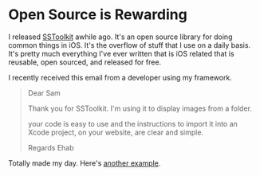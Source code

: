 # Open Source is Rewarding

I released [SSToolkit](http://sstoolk.it) awhile ago. It's an open source library for doing common things in iOS. It's the overflow of stuff that I use on a daily basis. It's pretty much everything I've ever written that is iOS related that is reusable, open sourced, and released for free.

I recently received this email from a developer using my framework.

> Dear Sam
>
> Thank you for SSToolkit. I'm using it to display images from a folder.
>
> your code is easy to use and the instructions to import it into an Xcode project, on your website, are clear and simple.
>
> Regards
> Ehab

Totally made my day. <span class="gray">Here's [another example](https://github.com/samsoffes/ssziparchive/issues/7).</span>
